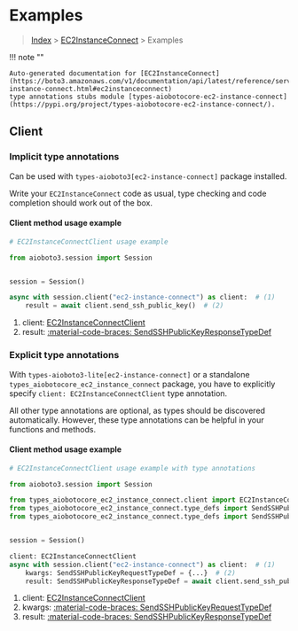 # Examples

> [Index](../README.md) > [EC2InstanceConnect](./README.md) > Examples

!!! note ""

    Auto-generated documentation for [EC2InstanceConnect](https://boto3.amazonaws.com/v1/documentation/api/latest/reference/services/ec2-instance-connect.html#ec2instanceconnect)
    type annotations stubs module [types-aiobotocore-ec2-instance-connect](https://pypi.org/project/types-aiobotocore-ec2-instance-connect/).

## Client

### Implicit type annotations

Can be used with `types-aioboto3[ec2-instance-connect]` package installed.

Write your `EC2InstanceConnect` code as usual,
type checking and code completion should work out of the box.



#### Client method usage example

```python
# EC2InstanceConnectClient usage example

from aioboto3.session import Session


session = Session()

async with session.client("ec2-instance-connect") as client:  # (1)
    result = await client.send_ssh_public_key()  # (2)
```

1. client: [EC2InstanceConnectClient](./client.md)
2. result: [:material-code-braces: SendSSHPublicKeyResponseTypeDef](./type_defs.md#sendsshpublickeyresponsetypedef)






### Explicit type annotations

With `types-aioboto3-lite[ec2-instance-connect]`
or a standalone `types_aiobotocore_ec2_instance_connect` package, you have to explicitly specify
`client: EC2InstanceConnectClient` type annotation.

All other type annotations are optional, as types should be discovered automatically.
However, these type annotations can be helpful in your functions and methods.


#### Client method usage example

```python
# EC2InstanceConnectClient usage example with type annotations

from aioboto3.session import Session

from types_aiobotocore_ec2_instance_connect.client import EC2InstanceConnectClient
from types_aiobotocore_ec2_instance_connect.type_defs import SendSSHPublicKeyResponseTypeDef
from types_aiobotocore_ec2_instance_connect.type_defs import SendSSHPublicKeyRequestTypeDef


session = Session()

client: EC2InstanceConnectClient
async with session.client("ec2-instance-connect") as client:  # (1)
    kwargs: SendSSHPublicKeyRequestTypeDef = {...}  # (2)
    result: SendSSHPublicKeyResponseTypeDef = await client.send_ssh_public_key(**kwargs)  # (3)
```

1. client: [EC2InstanceConnectClient](./client.md)
2. kwargs: [:material-code-braces: SendSSHPublicKeyRequestTypeDef](./type_defs.md#sendsshpublickeyrequesttypedef)
3. result: [:material-code-braces: SendSSHPublicKeyResponseTypeDef](./type_defs.md#sendsshpublickeyresponsetypedef)






